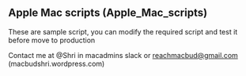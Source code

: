 ## Apple Mac scripts (Apple_Mac_scripts)

These are sample script, you can modify the required script and test it before move to production


Contact me at @Shri in macadmins slack or reachmacbud@gmail.com (macbudshri.wordpress.com)